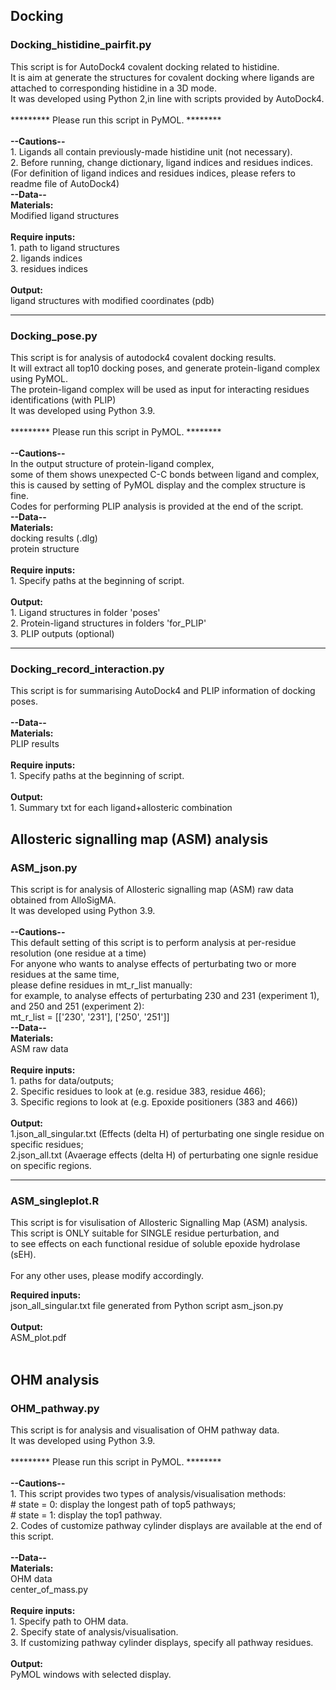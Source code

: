 ## Docking
### Docking_histidine_pairfit.py 

This script is for AutoDock4 covalent docking related to histidine. <br>
It is aim at generate the structures for covalent docking where ligands are attached to corresponding histidine
in a 3D mode. <br>
It was developed using Python 2,in line with scripts provided by AutoDock4.<br>
<br>
********* Please run this script in PyMOL. ******** <br>
<br>
    **--Cautions--** <br>
    1. Ligands all contain previously-made histidine unit (not necessary).<br>
    2. Before running, change dictionary, ligand indices and residues indices.<br>
    (For definition of ligand indices and residues indices, please refers to readme file of AutoDock4)<br>
    **--Data--**<br>
     **Materials:**<br>
     Modified ligand structures<br>
     <br>
     **Require inputs:**<br>
     1. path to ligand structures<br>
     2. ligands indices<br>
     3. residues indices<br>
     <br>
     **Output:**<br>
     ligand structures with modified coordinates (pdb)<br>

****

 
### Docking_pose.py
This script is for analysis of autodock4 covalent docking results. <br>
It will extract all top10 docking poses, and generate protein-ligand complex using PyMOL. <br>
The protein-ligand complex will be used as input for interacting residues identifications (with PLIP) <br>
It was developed using Python 3.9. <br>
<br>
********* Please run this script in PyMOL. ******** <br>
<br>
    **--Cautions--**<br>
    In the output structure of protein-ligand complex,<br>
    some of them shows unexpected C-C bonds between ligand and complex,<br>
    this is caused by setting of PyMOL display and the complex structure is fine.<br>
    Codes for performing PLIP analysis is provided at the end of the script.<br>
    **--Data--**<br>
    **Materials:**<br>
    docking results (.dlg)<br>
    protein structure<br>
    <br>
     **Require inputs:**<br>
     1. Specify paths at the beginning of script.<br>
     <br>
     **Output:**<br>
     1. Ligand structures in folder 'poses'<br>
     2. Protein-ligand structures in folders 'for_PLIP'<br>
     3. PLIP outputs (optional)<br>
     
   ****  
     
  ### Docking_record_interaction.py
   This script is for summarising AutoDock4 and PLIP information of docking poses. <br>
   <br>
    **--Data--**<br>
     **Materials:**<br>
    PLIP results<br>
    <br>
     **Require inputs:**<br>
     1. Specify paths at the beginning of script. <br>
     <br>
     **Output:**<br>
     1. Summary txt for each ligand+allosteric combination<br>


## Allosteric signalling map (ASM) analysis 
### ASM_json.py
This script is for analysis of Allosteric signalling map (ASM) raw data obtained from AlloSigMA.<br>
It was developed using Python 3.9.<br>
<br>
    **--Cautions--**<br>
     This default setting of this script is to perform analysis at per-residue resolution (one residue at a time)<br>
     For anyone who wants to analyse effects of perturbating two or more residues at the same time,<br>
     please define residues in mt_r_list manually:<br>
     for example, to analyse effects of perturbating 230 and 231 (experiment 1), and 250 and 251 (experiment 2):<br>
     mt_r_list = [['230', '231'], ['250', '251']]<br>
    **--Data--**<br>
     **Materials:**<br>
     ASM raw data<br>
     <br>
     **Require inputs:**<br>
     1. paths for data/outputs;<br>
     2. Specific residues to look at (e.g. residue 383, residue 466);<br>
     3. Specific regions to look at (e.g. Epoxide positioners (383 and 466))<br>
     <br>
     **Output:**<br>
     1.json_all_singular.txt (Effects (delta H) of perturbating one single residue on specific residues;<br>
     2.json_all.txt (Avaerage effects (delta H) of perturbating one signle residue on specific regions.<br>
****

### ASM_singleplot.R
This script is for visulisation of Allosteric Signalling Map (ASM) analysis.<br>
 This script is ONLY suitable for SINGLE residue perturbation, and<br>
to see effects on each functional residue of soluble epoxide hydrolase (sEH).<br>
<br>
For any other uses, please modify accordingly.<br>
 
 **Required inputs:**<br>
  json_all_singular.txt file generated from Python script asm_json.py<br>
   <br>
 **Output:**<br>
   ASM_plot.pdf<br>
<br>

## OHM analysis
### OHM_pathway.py

This script is for analysis and visualisation of OHM pathway data.<br>
It was developed using Python 3.9.<br>
<br>
********* Please run this script in PyMOL. ******** <br>
<br>
    **--Cautions--**<br>
    1. This script provides two types of analysis/visualisation methods:<br>
        # state = 0: display the longest path of top5 pathways;<br>
        # state = 1: display the top1 pathway.<br>
    2. Codes of customize pathway cylinder displays are available at the end of this script.<br>
    <br>
    **--Data--**<br>
     **Materials:**<br>
     OHM data<br>
     center_of_mass.py<br>
     <br>
     **Require inputs:**<br>
     1. Specify path to OHM data.<br>
     2. Specify state of analysis/visualisation.<br>
     3. If customizing pathway cylinder displays, specify all pathway residues.<br>
     <br>
     **Output:**<br>
     PyMOL windows with selected display.<br>
     
